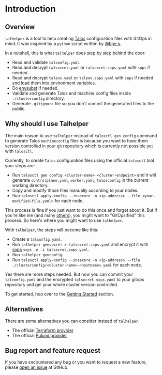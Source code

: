# Introduction

## Overview

`talhelper` is a tool to help creating [Talos](https://talos.dev) configuration files with GitOps in mind.
It was inspired by a `python` script written by [@bjw-s](https://github.com/bjw-s).

In a nutshell, this is what `talhelper` does step by step behind the door:

* Read and validate `talconfig.yaml`.
* Read and decrypt `talsecret.yaml` or `talsecret.sops.yaml` with `sops` if needed.
* Read and decrypt `talenv.yaml` or `talenv.sops.yaml` with `sops` if needed and load them into environment variables.
* Do [envsubst](https://linux.die.net/man/1/envsubst) if needed.
* Validate and generate Talos and machine config files inside `./clusterconfig` directory.
* Generate `.gitignore` file so you don't commit the generated files to the public.

## Why should I use Talhelper

The main reason to use `talhelper` instead of `talosctl gen config` command to generate Talos `machineconfig` files is because you want to have them version controlled in your git repository which is currently not possible yet with `talosctl`.

Currently, to create `Talos` configuration files using the official `talosctl` tool your steps are:

- Run `talosctl gen config <cluster-name> <cluster-endpoint>` and it will generate `controlplane.yaml`, `worker.yaml`, `talosconfig` in the current working directory.
- Copy and modify those files manually according to your nodes.
- Run `talosctl apply-config --insecure -n <ip-address> --file <your-modified-file.yaml>` for each node.

This process is fine if you just want to do this once and forget about it. But if you're like me (and many [others](https://discord.com/invite/k8s-at-home)), you might want to "GitOpsified" this process. So here's where you might want to use `talhelper`.

With `talhelper`, the steps will become like this:

- Create a `talconfig.yaml`.
- Run `talhelper gensecret > talsecret.sops.yaml` and encrypt it with [sops](https://github.com/getsops/sops) `sops -e -i talsecret.sops.yaml`.
- Run `talhelper genconfig`.
- Run `talosctl apply-config --insecure -n <ip-address> --file ./clusterconfig/<cluster-name>-<hostname>.yaml` for each node.

Yes there are more steps needed.
But now you can commit your `talconfig.yaml` and the encrypted `talsecret.sops.yaml` to your gitops repository and get your whole cluster version controlled.

To get started, hop over to the [Getting Started](getting-started.md) section.

## Alternatives

There are some alternatives you can consider instead of `talhelper`.

- The official [Terraform provider](https://registry.terraform.io/providers/siderolabs/talos/latest)
- The official [Pulumi provider](https://github.com/siderolabs/pulumi-provider-talos)

## Bug report and feature request

If you have encountered any bug or you want to request a new feature, please [open an issue](https://github.com/budimanjojo/talhelper/issues/new) at GitHub.
